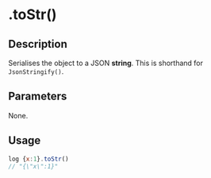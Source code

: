 # .toStr()

## Description

Serialises the object to a JSON **string**. This is shorthand for `JsonStringify()`.

## Parameters

None.

## Usage

```javascript
log {x:1}.toStr()
// "{\"x\":1}"
```
